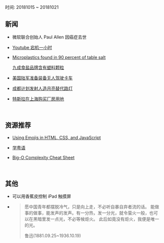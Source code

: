 时间: 20181015 ~ 20181021

##	新闻

*	微软联合创始人 Paul Allen 因癌症去世

*	[Youtube 宕机一小时](https://news.slashdot.org/story/18/10/17/0159252/youtube-is-down)

*	[Microplastics found in 90 percent of table salt](https://www.nationalgeographic.com/environment/2018/10/microplastics-found-90-percent-table-salt-sea-salt/?user.testname=none)

	[九成食盐品牌含有塑料颗粒](https://www.solidot.org/story?sid=58276)

*	[美国陆军准备装备无人驾驶卡车](https://www.solidot.org/story?sid=58277)

*	[成都计划发射人造月亮替代路灯](https://www.solidot.org/story?sid=58264)

*	[特斯拉在上海购买厂房用地](https://www.solidot.org/story?sid=58260)

<br>

##	资源推荐

*	[Using Emojis in HTML, CSS, and JavaScript](https://www.kirupa.com/html5/emoji.htm)

*	[学粤语](https://www.bilibili.com/video/av12311382)

*	[Big-O Complexity Cheat Sheet](http://www.bigocheatsheet.com/)

<br>

##	其他

*	可以用香蕉皮控制 iPad 触摸屏

*	> 愿中国青年都摆脱冷气，只是向上走，不必听自暴自弃者流的话。
	> 能做事的做事，能发声的发声。有一分热，发一分光，就令萤火一般，也可以在黑暗里发一点光，不必等候炬火。
	> 此后如竟没有炬火，我便是唯一的光。
	> 
	> 鲁迅(1881.09.25~1936.10.19)

<br>